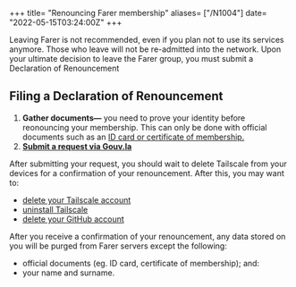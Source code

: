 +++
title= "Renouncing Farer membership"
aliases= ["/N1004"]
date= "2022-05-15T03:24:00Z"
+++

Leaving Farer is not recommended, even if you plan not to use its services anymore. Those who leave will not be re-admitted into the network. Upon your ultimate decision to leave the Farer group, you must submit a Declaration of Renouncement

## Filing a Declaration of Renouncement
1. **Gather documents—** you need to prove your identity before reonouncing your membership. This can only be done with official documents such as an [ID card or certificate of membership.](/N1002)
2. **[Submit a request via Gouv.la](https://gov.fa/renounce-request)**

After submitting your request, you should wait to delete Tailscale from your devices for a confirmation of your renouncement. After this, you may want to:
- [delete your Tailscale account](https://tailscale.com/contact/support/)
- [uninstall Tailscale](https://tailscale.com/kb/1069/uninstall/?q=uninstall)
- [delete your GitHub account](https://docs.github.com/en/account-and-profile/setting-up-and-managing-your-github-user-account/managing-user-account-settings/deleting-your-user-account)

After you receive a confirmation of your renouncement, any data stored on you will be purged from Farer servers except the following:
- official documents (eg. ID card, certificate of membership); and:
- your name and surname.
